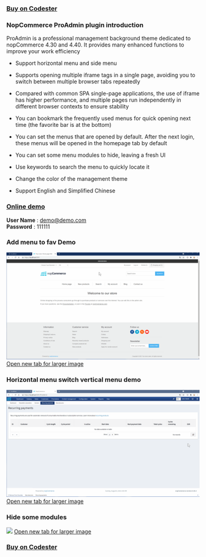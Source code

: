### [Buy on Codester](https://www.codester.com/items/32615/nopcommerce-proadminui?ref=Tang)

### NopCommerce ProAdmin plugin introduction

ProAdmin is a professional management background theme dedicated to nopCommerce 4.30 and 4.40. It provides many enhanced functions to improve your work efficiency

- Support horizontal menu and side menu  

- Supports opening multiple iframe tags in a single page, avoiding you to switch between multiple browser tabs repeatedly    

- Compared with common SPA single-page applications, the use of iframe has higher performance, and multiple pages run   independently in different browser contexts to ensure stability

- You can bookmark the frequently used menus for quick opening next time (the favorite bar is at the bottom) 

- You can set the menus that are opened by default. After the next login, these menus will be opened in the homepage tab by default  

- You can set some menu modules to hide, leaving a fresh UI  

- Use keywords to search the menu to quickly locate it   

- Change the color of the management theme   

- Support English and Simplified Chinese

### [Online demo](https://tbcheng.bsite.net/login?returnUrl=%2F)  
**User Name** : demo@demo.com   
**Password** : 111111     

### Add menu to fav Demo
![](/assets/fav.gif)
[Open new tab for larger image](https://raw.githubusercontent.com/cabbage89/Nop.Plugin.Administration.ProAdminUI.Doc/main/assets/fav.gif)

### Horizontal menu switch vertical menu demo
![](/assets/menu.gif)
[Open new tab for larger image](https://raw.githubusercontent.com/cabbage89/Nop.Plugin.Administration.ProAdminUI.Doc/main/assets/menu.gif)


### Hide some modules
![](/assets/hidden.gif)
[Open new tab for larger image](https://github.com/cabbage89/Nop.Plugin.Administration.ProAdminUI.Doc/blob/main/assets/hidden.gif)


### [Buy on Codester](https://www.codester.com/items/32615/nopcommerce-proadminui?ref=Tang)
